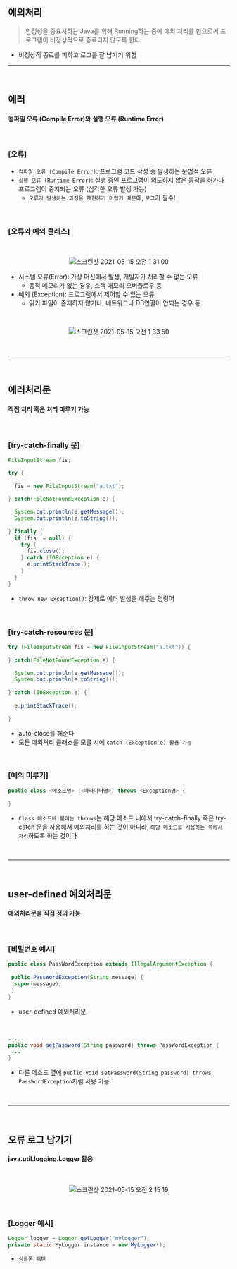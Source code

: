 ## 예외처리
> 안정성을 중요시하는 Java를 위해 Running하는 중에 예외 처리를 함으로써 프로그램이 비정상적으로 종료되지 않도록 한다
* 비정상적 종료를 피하고 로그를 잘 남기기 위함

<hr>
<br>

## 에러

#### 컴파일 오류 (Compile Error)와 실행 오류 (Runtime Error)

<br>

### [오류]

* ```컴파일 오류 (Compile Error)```: 프로그램 코드 작성 중 발생하는 문법적 오류
* ```실행 오류 (Runtime Error)```: 실행 중인 프로그램이 의도하지 않은 동작을 허가나 프로그램이 중지되는 오류 (심각한 오류 발생 가능)
  * ```오류가 발생하는 과정을 재현하기 어렵기 때문```에, ```로그```가 필수!

<br>

### [오류와 예외 클래스]

<br>

<div align="center">
  
  ![스크린샷 2021-05-15 오전 1 31 00](https://user-images.githubusercontent.com/37537227/118300713-36066580-b51d-11eb-8c44-5ecfccf1806c.png)

</div>

* 시스템 오류(Error): 가상 머신에서 발생, 개발자가 처리할 수 없는 오류
  * 동적 메모리가 없는 경우, 스택 매모리 오버플로우 등
* 예외 (Exception): 프로그램에서 제어할 수 있는 오류
  * 읽기 파일이 존재하지 않거나, 네트워크나 DB연결이 안되는 경우 등

<br>

<div align="center">
  
  ![스크린샷 2021-05-15 오전 1 33 50](https://user-images.githubusercontent.com/37537227/118301063-9eeddd80-b51d-11eb-9d4a-aabf9beec1a9.png)

</div>

<br>
<hr>
<br>

## 에러처리문

#### 직접 처리 혹은 처리 미루기 가능

<br>

### [try-catch-finally 문]

```java
FileInputStream fis;

try {
  
  fis = new FileInputStream("a.txt");
  
} catch(FileNotFoundException e) {

  System.out.println(e.getMessage());
  System.out.println(e.toString());
  
} finally {
  if (fis != null) {
    try {
      fis.close();
    } catch (IOException e) {
      e.printStackTrace();
    }
  }
}
```
* ```throw new Exception()```: 강제로 에러 발생을 해주는 명령어

<br>

### [try-catch-resources 문]

```java
try (FileInputStream fis = new FileInputStream("a.txt")) {
    
} catch(FileNotFoundException e) {

  System.out.println(e.getMessage());
  System.out.println(e.toString());
  
} catch (IOException e) {
  
  e.printStackTrace();
  
}
```
* auto-close를 해준다
* 모든 예외처리 클래스를 모를 시에 ```catch (Exception e) 활용 가능```

<br>

### [예외 미루기]

```java
public class <메소드명> (<파라미터명>) throws <Exception명> {
 
}
```
* ```Class 메소드에 붙이는 throws```는 해당 메소드 내에서 try-catch-finally 혹은 try-catch 문을 사용해서 예외처리를 하는 것이 아니라, ```해당 메소드를 사용하는 쪽에서 처리```하도록 하는 것이다

<br>
<hr>
<br>

## user-defined 예외처리문

#### 예외처리문을 직접 정의 가능

<br>

### [비밀번호 예시]

```java
public class PassWordException extends IllegalArgumentException {
 
 public PassWordException(String message) {
  super(message);
 }
}
```

* user-defined 예외처리문

<br>

```java
...
public void setPassword(String password) throws PassWordException {
 ... 
}
```

* 다른 메소드 옆에 ```public void setPassword(String password) throws PassWordException```처럼 사용 가능

<br>
<hr>
<br>

## 오류 로그 남기기

#### java.util.logging.Logger 활용

<br>

<div align="center">
 
 ![스크린샷 2021-05-15 오전 2 15 19](https://user-images.githubusercontent.com/37537227/118305781-69e48980-b523-11eb-9554-3220c329c2ab.png)
 
</div>

<br>

### [Logger 예시]

```java
Logger logger = Logger.getLogger("mylogger");
private static MyLogger instance = new MyLogger();
```
* ```싱글톤 패턴```
